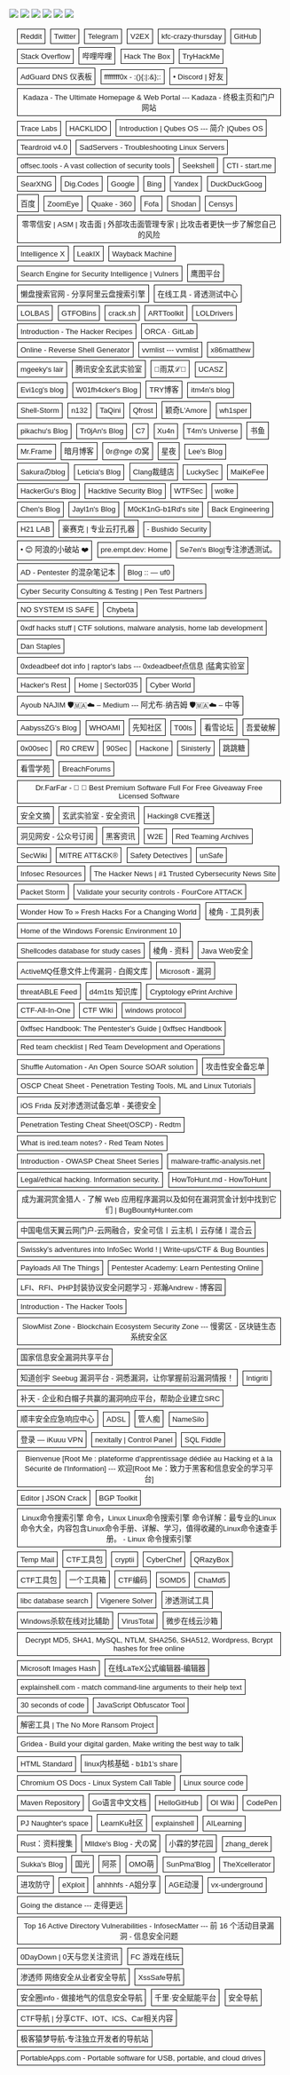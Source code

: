 <p align="left">
  <img src="https://img.shields.io/badge/Github-Zer0--hex-brightgreen" /> 
  <img src="https://img.shields.io/badge/-C-black?style=flat-square&logo=C"/>
  <img src="https://img.shields.io/badge/-Python-black?style=flat-square&logo=Python"/>
  <img src="https://img.shields.io/badge/-Shell-black?style=flat-square&logo=Shell"/>
  <img src="https://img.shields.io/badge/-Go-black?style=flat-square&logo=Go"/>
  <img src="https://img.shields.io/badge/-Rust-black?style=flat-square&logo=Rust"/>
</p>


<div style="margin:0.8em;">
<button style="padding:0.4em;margin:0.2em;background:none;border:0.1em solid;border"><a style="text-decoration:none" href="https://www.reddit.com/">Reddit</a></button>
<button style="padding:0.4em;margin:0.2em;background:none;border:0.1em solid;border"><a style="text-decoration:none" href="https://twitter.com/">Twitter</a></button>
<button style="padding:0.4em;margin:0.2em;background:none;border:0.1em solid;border"><a style="text-decoration:none" href="https://web.telegram.org/k">Telegram</a></button>
<button style="padding:0.4em;margin:0.2em;background:none;border:0.1em solid;border"><a style="text-decoration:none" href="https://www.v2ex.com/">V2EX</a></button>
<button style="padding:0.4em;margin:0.2em;background:none;border:0.1em solid;border"><a style="text-decoration:none" href="https://kfc-crazy-thursday.vercel.app/api/index">kfc-crazy-thursday</a></button>
<button style="padding:0.4em;margin:0.2em;background:none;border:0.1em solid;border"><a style="text-decoration:none" href="https://github.com/">GitHub</a></button>
<button style="padding:0.4em;margin:0.2em;background:none;border:0.1em solid;border"><a style="text-decoration:none" href="https://stackoverflow.com/">Stack Overflow</a></button>
<button style="padding:0.4em;margin:0.2em;background:none;border:0.1em solid;border"><a style="text-decoration:none" href="https://www.bilibili.com/">哔哩哔哩</a></button>
<button style="padding:0.4em;margin:0.2em;background:none;border:0.1em solid;border"><a style="text-decoration:none" href="https://www.hackthebox.com/">Hack The Box</a></button>
<button style="padding:0.4em;margin:0.2em;background:none;border:0.1em solid;border"><a style="text-decoration:none" href="https://tryhackme.com/">TryHackMe</a></button>
<button style="padding:0.4em;margin:0.2em;background:none;border:0.1em solid;border"><a style="text-decoration:none" href="https://adguard-dns.io/zh_cn/dashboard/">AdGuard DNS 仪表板</a></button>
<button style="padding:0.4em;margin:0.2em;background:none;border:0.1em solid;border"><a style="text-decoration:none" href="https://home.ffffffff0x.com/">ffffffff0x - :(){:|:&};:</a></button>
<button style="padding:0.4em;margin:0.2em;background:none;border:0.1em solid;border"><a style="text-decoration:none" href="https://discord.com/channels/@me">• Discord | 好友</a></button>
<button style="padding:0.4em;margin:0.2em;background:none;border:0.1em solid;border"><a style="text-decoration:none" href="https://www.kadaza.com/">Kadaza - The Ultimate Homepage & Web Portal --- Kadaza - 终极主页和门户网站</a></button>
<button style="padding:0.4em;margin:0.2em;background:none;border:0.1em solid;border"><a style="text-decoration:none" href="https://www.tracelabs.org/">Trace Labs</a></button>
<button style="padding:0.4em;margin:0.2em;background:none;border:0.1em solid;border"><a style="text-decoration:none" href="https://hacklido.com/">HACKLIDO</a></button>
<button style="padding:0.4em;margin:0.2em;background:none;border:0.1em solid;border"><a style="text-decoration:none" href="https://www.qubes-os.org/intro/">Introduction | Qubes OS --- 简介 |Qubes OS</a></button>
<button style="padding:0.4em;margin:0.2em;background:none;border:0.1em solid;border"><a style="text-decoration:none" href="https://zalaqhwfpq-1-m9703815.deta.app/v4/task">Teardroid v4.0</a></button>
<button style="padding:0.4em;margin:0.2em;background:none;border:0.1em solid;border"><a style="text-decoration:none" href="https://sadservers.com/">SadServers - Troubleshooting Linux Servers</a></button>
<button style="padding:0.4em;margin:0.2em;background:none;border:0.1em solid;border"><a style="text-decoration:none" href="https://offsec.tools/">offsec.tools - A vast collection of security tools</a></button>
<button style="padding:0.4em;margin:0.2em;background:none;border:0.1em solid;border"><a style="text-decoration:none" href="https://seekshell.com/index.php">Seekshell</a></button>
<button style="padding:0.4em;margin:0.2em;background:none;border:0.1em solid;border"><a style="text-decoration:none" href="https://start.me/p/rxRbpo/cti">CTI - start.me</a></button>
<button style="padding:0.4em;margin:0.2em;background:none;border:0.1em solid;border"><a style="text-decoration:none" href="https://searx.tiekoetter.com/">SearXNG</a></button>
<button style="padding:0.4em;margin:0.2em;background:none;border:0.1em solid;border"><a style="text-decoration:none" href="https://dig.codes/">Dig.Codes</a></button>
<button style="padding:0.4em;margin:0.2em;background:none;border:0.1em solid;border"><a style="text-decoration:none" href="https://www.google.com/">Google</a></button>
<button style="padding:0.4em;margin:0.2em;background:none;border:0.1em solid;border"><a style="text-decoration:none" href="https://www.bing.com/">Bing</a></button>
<button style="padding:0.4em;margin:0.2em;background:none;border:0.1em solid;border"><a style="text-decoration:none" href="https://yandex.com/">Yandex</a></button>
<button style="padding:0.4em;margin:0.2em;background:none;border:0.1em solid;border"><a style="text-decoration:none" href="https://www.duckduckgoog.com/">DuckDuckGoog</a></button>
<button style="padding:0.4em;margin:0.2em;background:none;border:0.1em solid;border"><a style="text-decoration:none" href="https://www.baidu.com/">百度</a></button>
<button style="padding:0.4em;margin:0.2em;background:none;border:0.1em solid;border"><a style="text-decoration:none" href="https://www.zoomeye.org/?R1nG">ZoomEye</a></button>
<button style="padding:0.4em;margin:0.2em;background:none;border:0.1em solid;border"><a style="text-decoration:none" href="https://quake.360.net/quake/#/index">Quake - 360</a></button>
<button style="padding:0.4em;margin:0.2em;background:none;border:0.1em solid;border"><a style="text-decoration:none" href="https://fofa.info/toLogin">Fofa</a></button>
<button style="padding:0.4em;margin:0.2em;background:none;border:0.1em solid;border"><a style="text-decoration:none" href="https://www.shodan.io/?R1nG">Shodan</a></button>
<button style="padding:0.4em;margin:0.2em;background:none;border:0.1em solid;border"><a style="text-decoration:none" href="https://censys.io/">Censys</a></button>
<button style="padding:0.4em;margin:0.2em;background:none;border:0.1em solid;border"><a style="text-decoration:none" href="https://0.zone/login?nextUrl=https%3A%2F%2F0.zone%2Fparticulars%3Fdomain%3D59.36.3.111%26type%3Dmodule">零零信安 | ASM | 攻击面 | 外部攻击面管理专家 | 比攻击者更快一步了解您自己的风险</a></button>
<button style="padding:0.4em;margin:0.2em;background:none;border:0.1em solid;border"><a style="text-decoration:none" href="https://intelx.io/">Intelligence X</a></button>
<button style="padding:0.4em;margin:0.2em;background:none;border:0.1em solid;border"><a style="text-decoration:none" href="https://leakix.net/">LeakIX</a></button>
<button style="padding:0.4em;margin:0.2em;background:none;border:0.1em solid;border"><a style="text-decoration:none" href="https://web.archive.org/">Wayback Machine</a></button>
<button style="padding:0.4em;margin:0.2em;background:none;border:0.1em solid;border"><a style="text-decoration:none" href="https://vulners.com/">Search Engine for Security Intelligence | Vulners</a></button>
<button style="padding:0.4em;margin:0.2em;background:none;border:0.1em solid;border"><a style="text-decoration:none" href="https://hunter.qianxin.com/">鹰图平台</a></button>
<button style="padding:0.4em;margin:0.2em;background:none;border:0.1em solid;border"><a style="text-decoration:none" href="https://lzpanx.com/">懒盘搜索官网 - 分享阿里云盘搜索引擎</a></button>
<button style="padding:0.4em;margin:0.2em;background:none;border:0.1em solid;border"><a style="text-decoration:none" href="https://gitbook.se7ensec.cn/">在线工具 - 肾透测试中心</a></button>
<button style="padding:0.4em;margin:0.2em;background:none;border:0.1em solid;border"><a style="text-decoration:none" href="https://lolbas-project.github.io/">LOLBAS</a></button>
<button style="padding:0.4em;margin:0.2em;background:none;border:0.1em solid;border"><a style="text-decoration:none" href="https://gtfobins.github.io/">GTFOBins</a></button>
<button style="padding:0.4em;margin:0.2em;background:none;border:0.1em solid;border"><a style="text-decoration:none" href="https://crack.sh/">crack.sh</a></button>
<button style="padding:0.4em;margin:0.2em;background:none;border:0.1em solid;border"><a style="text-decoration:none" href="https://arttoolkit.github.io/">ARTToolkit</a></button>
<button style="padding:0.4em;margin:0.2em;background:none;border:0.1em solid;border"><a style="text-decoration:none" href="https://www.loldrivers.io/">LOLDrivers</a></button>
<button style="padding:0.4em;margin:0.2em;background:none;border:0.1em solid;border"><a style="text-decoration:none" href="https://www.thehacker.recipes/">Introduction - The Hacker Recipes</a></button>
<button style="padding:0.4em;margin:0.2em;background:none;border:0.1em solid;border"><a style="text-decoration:none" href="https://gitlab.com/ORCA000">ORCA · GitLab</a></button>
<button style="padding:0.4em;margin:0.2em;background:none;border:0.1em solid;border"><a style="text-decoration:none" href="https://www.revshells.com/">Online - Reverse Shell Generator</a></button>
<button style="padding:0.4em;margin:0.2em;background:none;border:0.1em solid;border"><a style="text-decoration:none" href="https://vvmlist.github.io/">vvmlist --- vvmlist</a></button>
<button style="padding:0.4em;margin:0.2em;background:none;border:0.1em solid;border"><a style="text-decoration:none" href="https://www.x86matthew.com/">x86matthew</a></button>
<button style="padding:0.4em;margin:0.2em;background:none;border:0.1em solid;border"><a style="text-decoration:none" href="https://mgeeky.tech/">mgeeky's lair</a></button>
<button style="padding:0.4em;margin:0.2em;background:none;border:0.1em solid;border"><a style="text-decoration:none" href="https://xlab.tencent.com/cn/">腾讯安全玄武实验室</a></button>
<button style="padding:0.4em;margin:0.2em;background:none;border:0.1em solid;border"><a style="text-decoration:none" href="https://www.ddosi.org/">🔰雨苁ℒ🔰</a></button>
<button style="padding:0.4em;margin:0.2em;background:none;border:0.1em solid;border"><a style="text-decoration:none" href="https://ucasers.cn/">UCASZ</a></button>
<button style="padding:0.4em;margin:0.2em;background:none;border:0.1em solid;border"><a style="text-decoration:none" href="https://evi1cg.me/">Evi1cg's blog</a></button>
<button style="padding:0.4em;margin:0.2em;background:none;border:0.1em solid;border"><a style="text-decoration:none" href="https://w01fh4cker.github.io/">W01fh4cker's Blog</a></button>
<button style="padding:0.4em;margin:0.2em;background:none;border:0.1em solid;border"><a style="text-decoration:none" href="https://www.nctry.com/">TRY博客</a></button>
<button style="padding:0.4em;margin:0.2em;background:none;border:0.1em solid;border"><a style="text-decoration:none" href="https://itm4n.github.io/">itm4n's blog</a></button>
<button style="padding:0.4em;margin:0.2em;background:none;border:0.1em solid;border"><a style="text-decoration:none" href="http://shell-storm.org/">Shell-Storm</a></button>
<button style="padding:0.4em;margin:0.2em;background:none;border:0.1em solid;border"><a style="text-decoration:none" href="https://n132.github.io/">n132</a></button>
<button style="padding:0.4em;margin:0.2em;background:none;border:0.1em solid;border"><a style="text-decoration:none" href="http://taqini.space/">TaQini</a></button>
<button style="padding:0.4em;margin:0.2em;background:none;border:0.1em solid;border"><a style="text-decoration:none" href="http://www.qfrost.com/">Qfrost</a></button>
<button style="padding:0.4em;margin:0.2em;background:none;border:0.1em solid;border"><a style="text-decoration:none" href="https://www.gem-love.com/">颖奇L'Amore</a></button>
<button style="padding:0.4em;margin:0.2em;background:none;border:0.1em solid;border"><a style="text-decoration:none" href="https://blog.wh1sper.com/">wh1sper</a></button>
<button style="padding:0.4em;margin:0.2em;background:none;border:0.1em solid;border"><a style="text-decoration:none" href="https://hitcxy.com/">pikachu's Blog</a></button>
<button style="padding:0.4em;margin:0.2em;background:none;border:0.1em solid;border"><a style="text-decoration:none" href="https://tr0jan.top/">Tr0jAn's Blog</a></button>
<button style="padding:0.4em;margin:0.2em;background:none;border:0.1em solid;border"><a style="text-decoration:none" href="https://billyotry.github.io/">C7</a></button>
<button style="padding:0.4em;margin:0.2em;background:none;border:0.1em solid;border"><a style="text-decoration:none" href="https://makabaka-yyds.github.io/">Xu4n</a></button>
<button style="padding:0.4em;margin:0.2em;background:none;border:0.1em solid;border"><a style="text-decoration:none" href="https://www.hackerpoet.com/">T4rn's Universe</a></button>
<button style="padding:0.4em;margin:0.2em;background:none;border:0.1em solid;border"><a style="text-decoration:none" href="https://ctf.org.cn/">书鱼</a></button>
<button style="padding:0.4em;margin:0.2em;background:none;border:0.1em solid;border"><a style="text-decoration:none" href="https://askding.github.io/Kali/Exploit/Apache-Log4j-RCE.html">Mr.Frame</a></button>
<button style="padding:0.4em;margin:0.2em;background:none;border:0.1em solid;border"><a style="text-decoration:none" href="https://www.moonsec.com/">暗月博客</a></button>
<button style="padding:0.4em;margin:0.2em;background:none;border:0.1em solid;border"><a style="text-decoration:none" href="https://0range-x.github.io/">0r@nge の窝</a></button>
<button style="padding:0.4em;margin:0.2em;background:none;border:0.1em solid;border"><a style="text-decoration:none" href="https://xingye.me/">星夜</a></button>
<button style="padding:0.4em;margin:0.2em;background:none;border:0.1em solid;border"><a style="text-decoration:none" href="https://vxer-lee.github.io/">Lee's Blog</a></button>
<button style="padding:0.4em;margin:0.2em;background:none;border:0.1em solid;border"><a style="text-decoration:none" href="https://eternalsakura13.com/">Sakuraのblog</a></button>
<button style="padding:0.4em;margin:0.2em;background:none;border:0.1em solid;border"><a style="text-decoration:none" href="http://uuzdaisuki.com/">Leticia's Blog</a></button>
<button style="padding:0.4em;margin:0.2em;background:none;border:0.1em solid;border"><a style="text-decoration:none" href="https://xuanxuanblingbling.github.io/">Clang裁缝店</a></button>
<button style="padding:0.4em;margin:0.2em;background:none;border:0.1em solid;border"><a style="text-decoration:none" href="http://www.luckysec.cn/">LuckySec</a></button>
<button style="padding:0.4em;margin:0.2em;background:none;border:0.1em solid;border"><a style="text-decoration:none" href="https://maikefee.com/">MaiKeFee</a></button>
<button style="padding:0.4em;margin:0.2em;background:none;border:0.1em solid;border"><a style="text-decoration:none" href="https://hackergu.com/">HackerGu‘s Blog</a></button>
<button style="padding:0.4em;margin:0.2em;background:none;border:0.1em solid;border"><a style="text-decoration:none" href="https://blog.hacktivesecurity.com/">Hacktive Security Blog</a></button>
<button style="padding:0.4em;margin:0.2em;background:none;border:0.1em solid;border"><a style="text-decoration:none" href="https://wtfsec.org/">WTFSec</a></button>
<button style="padding:0.4em;margin:0.2em;background:none;border:0.1em solid;border"><a style="text-decoration:none" href="https://wolke.cn/">wolke</a></button>
<button style="padding:0.4em;margin:0.2em;background:none;border:0.1em solid;border"><a style="text-decoration:none" href="https://c0okb.github.io/">Chen's Blog</a></button>
<button style="padding:0.4em;margin:0.2em;background:none;border:0.1em solid;border"><a style="text-decoration:none" href="https://jayl1n.github.io/">Jayl1n's Blog</a></button>
<button style="padding:0.4em;margin:0.2em;background:none;border:0.1em solid;border"><a style="text-decoration:none" href="https://m0ck1ng-b1rd.github.io/">M0cK1nG-b1Rd's site</a></button>
<button style="padding:0.4em;margin:0.2em;background:none;border:0.1em solid;border"><a style="text-decoration:none" href="https://back.engineering/">Back Engineering</a></button>
<button style="padding:0.4em;margin:0.2em;background:none;border:0.1em solid;border"><a style="text-decoration:none" href="https://www.h21lab.com/home">H21 LAB</a></button>
<button style="padding:0.4em;margin:0.2em;background:none;border:0.1em solid;border"><a style="text-decoration:none" href="https://hausec.com/">豪赛克 | 专业云打孔器</a></button>
<button style="padding:0.4em;margin:0.2em;background:none;border:0.1em solid;border"><a style="text-decoration:none" href="https://bushido-sec.com/">- Bushido Security</a></button>
<button style="padding:0.4em;margin:0.2em;background:none;border:0.1em solid;border"><a style="text-decoration:none" href="https://blog.yunjianxx.com/">• 😊 阿浪的小破站 ❤️</a></button>
<button style="padding:0.4em;margin:0.2em;background:none;border:0.1em solid;border"><a style="text-decoration:none" href="https://pre.empt.dev/">pre.empt.dev: Home</a></button>
<button style="padding:0.4em;margin:0.2em;background:none;border:0.1em solid;border"><a style="text-decoration:none" href="https://www.se7ensec.cn/">Se7en's Blog|专注渗透测试。</a></button>
<button style="padding:0.4em;margin:0.2em;background:none;border:0.1em solid;border"><a style="text-decoration:none" href="https://ppn.snovvcrash.rocks/">AD - Pentester 的混杂笔记本</a></button>
<button style="padding:0.4em;margin:0.2em;background:none;border:0.1em solid;border"><a style="text-decoration:none" href="https://www.matteomalvica.com/blog/">Blog :: — uf0</a></button>
<button style="padding:0.4em;margin:0.2em;background:none;border:0.1em solid;border"><a style="text-decoration:none" href="https://www.pentestpartners.com/">Cyber Security Consulting & Testing | Pen Test Partners</a></button>
<button style="padding:0.4em;margin:0.2em;background:none;border:0.1em solid;border"><a style="text-decoration:none" href="https://www.qusec.cn/">NO SYSTEM IS SAFE</a></button>
<button style="padding:0.4em;margin:0.2em;background:none;border:0.1em solid;border"><a style="text-decoration:none" href="https://chybeta.github.io/">Chybeta</a></button>
<button style="padding:0.4em;margin:0.2em;background:none;border:0.1em solid;border"><a style="text-decoration:none" href="https://0xdf.gitlab.io/">0xdf hacks stuff | CTF solutions, malware analysis, home lab development</a></button>
<button style="padding:0.4em;margin:0.2em;background:none;border:0.1em solid;border"><a style="text-decoration:none" href="https://disman.tl/">Dan Staples</a></button>
<button style="padding:0.4em;margin:0.2em;background:none;border:0.1em solid;border"><a style="text-decoration:none" href="https://0xdeadbeef.info/">0xdeadbeef dot info | raptor's labs --- 0xdeadbeef点信息 |猛禽实验室</a></button>
<button style="padding:0.4em;margin:0.2em;background:none;border:0.1em solid;border"><a style="text-decoration:none" href="https://zweilosec.github.io/">Hacker's Rest</a></button>
<button style="padding:0.4em;margin:0.2em;background:none;border:0.1em solid;border"><a style="text-decoration:none" href="https://sector035.nl/">Home | Sector035</a></button>
<button style="padding:0.4em;margin:0.2em;background:none;border:0.1em solid;border"><a style="text-decoration:none" href="https://senzee.net/">Cyber World</a></button>
<button style="padding:0.4em;margin:0.2em;background:none;border:0.1em solid;border"><a style="text-decoration:none" href="https://ayoubnajim.medium.com/">Ayoub NAJIM 🛡️🇲🇦☁️ – Medium --- 阿尤布·纳吉姆 🛡️🇲🇦☁️ – 中等</a></button>
<button style="padding:0.4em;margin:0.2em;background:none;border:0.1em solid;border"><a style="text-decoration:none" href="https://blog.zgsec.cn/">AabyssZG's Blog</a></button>
<button style="padding:0.4em;margin:0.2em;background:none;border:0.1em solid;border"><a style="text-decoration:none" href="https://whoamianony.top/">WHOAMI</a></button>
<button style="padding:0.4em;margin:0.2em;background:none;border:0.1em solid;border"><a style="text-decoration:none" href="https://xz.aliyun.com/">先知社区</a></button>
<button style="padding:0.4em;margin:0.2em;background:none;border:0.1em solid;border"><a style="text-decoration:none" href="https://www.t00ls.com/">T00ls</a></button>
<button style="padding:0.4em;margin:0.2em;background:none;border:0.1em solid;border"><a style="text-decoration:none" href="https://bbs.pediy.com/">看雪论坛</a></button>
<button style="padding:0.4em;margin:0.2em;background:none;border:0.1em solid;border"><a style="text-decoration:none" href="https://www.52pojie.cn/">吾爱破解</a></button>
<button style="padding:0.4em;margin:0.2em;background:none;border:0.1em solid;border"><a style="text-decoration:none" href="https://0x00sec.org/">0x00sec</a></button>
<button style="padding:0.4em;margin:0.2em;background:none;border:0.1em solid;border"><a style="text-decoration:none" href="https://forum.reverse4you.org/">R0 CREW</a></button>
<button style="padding:0.4em;margin:0.2em;background:none;border:0.1em solid;border"><a style="text-decoration:none" href="https://forum.90sec.com/">90Sec</a></button>
<button style="padding:0.4em;margin:0.2em;background:none;border:0.1em solid;border"><a style="text-decoration:none" href="https://www.hackerone.com/">Hackone</a></button>
<button style="padding:0.4em;margin:0.2em;background:none;border:0.1em solid;border"><a style="text-decoration:none" href="https://sinister.ly/index.php">Sinisterly</a></button>
<button style="padding:0.4em;margin:0.2em;background:none;border:0.1em solid;border"><a style="text-decoration:none" href="https://tttang.com/">跳跳糖</a></button>
<button style="padding:0.4em;margin:0.2em;background:none;border:0.1em solid;border"><a style="text-decoration:none" href="https://www.kanxue.com/">看雪学苑</a></button>
<button style="padding:0.4em;margin:0.2em;background:none;border:0.1em solid;border"><a style="text-decoration:none" href="https://breached.vc/">BreachForums</a></button>
<button style="padding:0.4em;margin:0.2em;background:none;border:0.1em solid;border"><a style="text-decoration:none" href="https://www.dr-farfar.com/">Dr.FarFar - 🥇 💪 Best Premium Software Full For Free Giveaway Free Licensed Software</a></button>
<button style="padding:0.4em;margin:0.2em;background:none;border:0.1em solid;border"><a style="text-decoration:none" href="https://govuln.com/news/">安全文摘</a></button>
<button style="padding:0.4em;margin:0.2em;background:none;border:0.1em solid;border"><a style="text-decoration:none" href="https://sec.today/pulses/">玄武实验室 - 安全资讯</a></button>
<button style="padding:0.4em;margin:0.2em;background:none;border:0.1em solid;border"><a style="text-decoration:none" href="https://i.hacking8.com/index/vul-poc">Hacking8 CVE推送</a></button>
<button style="padding:0.4em;margin:0.2em;background:none;border:0.1em solid;border"><a style="text-decoration:none" href="http://wechat.doonsec.com/">洞见网安 - 公众号订阅</a></button>
<button style="padding:0.4em;margin:0.2em;background:none;border:0.1em solid;border"><a style="text-decoration:none" href="https://hackernews.cc/">黑客资讯</a></button>
<button style="padding:0.4em;margin:0.2em;background:none;border:0.1em solid;border"><a style="text-decoration:none" href="https://samsunglabs.github.io/W2E/">W2E</a></button>
<button style="padding:0.4em;margin:0.2em;background:none;border:0.1em solid;border"><a style="text-decoration:none" href="https://www.hackingarticles.in/category/red-teaming/">Red Teaming Archives</a></button>
<button style="padding:0.4em;margin:0.2em;background:none;border:0.1em solid;border"><a style="text-decoration:none" href="https://www.sec-wiki.com/">SecWiki</a></button>
<button style="padding:0.4em;margin:0.2em;background:none;border:0.1em solid;border"><a style="text-decoration:none" href="https://attack.mitre.org/">MITRE ATT&CK®</a></button>
<button style="padding:0.4em;margin:0.2em;background:none;border:0.1em solid;border"><a style="text-decoration:none" href="https://www.safetydetectives.com/">Safety Detectives</a></button>
<button style="padding:0.4em;margin:0.2em;background:none;border:0.1em solid;border"><a style="text-decoration:none" href="https://unsafe.sh/">unSafe</a></button>
<button style="padding:0.4em;margin:0.2em;background:none;border:0.1em solid;border"><a style="text-decoration:none" href="https://resources.infosecinstitute.com/">Infosec Resources</a></button>
<button style="padding:0.4em;margin:0.2em;background:none;border:0.1em solid;border"><a style="text-decoration:none" href="https://thehackernews.com/">The Hacker News | #1 Trusted Cybersecurity News Site</a></button>
<button style="padding:0.4em;margin:0.2em;background:none;border:0.1em solid;border"><a style="text-decoration:none" href="https://packetstormsecurity.com/">Packet Storm</a></button>
<button style="padding:0.4em;margin:0.2em;background:none;border:0.1em solid;border"><a style="text-decoration:none" href="https://fourcore.io/">Validate your security controls - FourCore ATTACK</a></button>
<button style="padding:0.4em;margin:0.2em;background:none;border:0.1em solid;border"><a style="text-decoration:none" href="https://www.wonderhowto.com/">Wonder How To » Fresh Hacks For a Changing World</a></button>
<button style="padding:0.4em;margin:0.2em;background:none;border:0.1em solid;border"><a style="text-decoration:none" href="https://forum.ywhack.com/center.php">棱角 - 工具列表</a></button>
<button style="padding:0.4em;margin:0.2em;background:none;border:0.1em solid;border"><a style="text-decoration:none" href="https://www.winfe.net/">Home of the Windows Forensic Environment 10</a></button>
<button style="padding:0.4em;margin:0.2em;background:none;border:0.1em solid;border"><a style="text-decoration:none" href="http://shell-storm.org/shellcode/index.html">Shellcodes database for study cases</a></button>
<button style="padding:0.4em;margin:0.2em;background:none;border:0.1em solid;border"><a style="text-decoration:none" href="https://forum.ywhack.com/infosec.php">棱角 - 资料</a></button>
<button style="padding:0.4em;margin:0.2em;background:none;border:0.1em solid;border"><a style="text-decoration:none" href="https://www.bookstack.cn/read/anbai-inc-javaweb-sec/javase-ClassLoader-README.md">Java Web安全</a></button>
<button style="padding:0.4em;margin:0.2em;background:none;border:0.1em solid;border"><a style="text-decoration:none" href="https://wiki.bylibrary.cn/%E6%BC%8F%E6%B4%9E%E5%BA%93/01-CMS%E6%BC%8F%E6%B4%9E/ActiveMQ/ActiveMQ%E4%BB%BB%E6%84%8F%E6%96%87%E4%BB%B6%E4%B8%8A%E4%BC%A0%E6%BC%8F%E6%B4%9E/">ActiveMQ任意文件上传漏洞 - 白阁文库</a></button>
<button style="padding:0.4em;margin:0.2em;background:none;border:0.1em solid;border"><a style="text-decoration:none" href="https://msrc.microsoft.com/update-guide/vulnerability">Microsoft - 漏洞</a></button>
<button style="padding:0.4em;margin:0.2em;background:none;border:0.1em solid;border"><a style="text-decoration:none" href="https://www.threatable.io/">threatABLE Feed</a></button>
<button style="padding:0.4em;margin:0.2em;background:none;border:0.1em solid;border"><a style="text-decoration:none" href="https://blog.gm7.org/">d4m1ts 知识库</a></button>
<button style="padding:0.4em;margin:0.2em;background:none;border:0.1em solid;border"><a style="text-decoration:none" href="https://eprint.iacr.org/">Cryptology ePrint Archive</a></button>
<button style="padding:0.4em;margin:0.2em;background:none;border:0.1em solid;border"><a style="text-decoration:none" href="https://firmianay.gitbook.io/ctf-all-in-one/">CTF-All-In-One</a></button>
<button style="padding:0.4em;margin:0.2em;background:none;border:0.1em solid;border"><a style="text-decoration:none" href="https://ctf-wiki.org/">CTF Wiki</a></button>
<button style="padding:0.4em;margin:0.2em;background:none;border:0.1em solid;border"><a style="text-decoration:none" href="https://daiker.gitbook.io/windows-protocol/">windows protocol</a></button>
<button style="padding:0.4em;margin:0.2em;background:none;border:0.1em solid;border"><a style="text-decoration:none" href="https://0xffsec.com/handbook/">0xffsec Handbook: The Pentester's Guide | 0xffsec Handbook</a></button>
<button style="padding:0.4em;margin:0.2em;background:none;border:0.1em solid;border"><a style="text-decoration:none" href="https://redteam.guide/docs/checklists/red-team-checklist/">Red team checklist | Red Team Development and Operations</a></button>
<button style="padding:0.4em;margin:0.2em;background:none;border:0.1em solid;border"><a style="text-decoration:none" href="https://shuffler.io/">Shuffle Automation - An Open Source SOAR solution</a></button>
<button style="padding:0.4em;margin:0.2em;background:none;border:0.1em solid;border"><a style="text-decoration:none" href="https://cheatsheet.haax.fr/">攻击性安全备忘单</a></button>
<button style="padding:0.4em;margin:0.2em;background:none;border:0.1em solid;border"><a style="text-decoration:none" href="https://reconshell.com/oscp-cheat-sheet/">OSCP Cheat Sheet - Penetration Testing Tools, ML and Linux Tutorials</a></button>
<button style="padding:0.4em;margin:0.2em;background:none;border:0.1em solid;border"><a style="text-decoration:none" href="https://www.virtuesecurity.com/kb/ios-frida-objection-pentesting-cheat-sheet/">iOS Frida 反对渗透测试备忘单 - 美德安全</a></button>
<button style="padding:0.4em;margin:0.2em;background:none;border:0.1em solid;border"><a style="text-decoration:none" href="https://redtm.com/pentest/pentest-cheat-sheet/">Penetration Testing Cheat Sheet(OSCP) - Redtm</a></button>
<button style="padding:0.4em;margin:0.2em;background:none;border:0.1em solid;border"><a style="text-decoration:none" href="https://www.ired.team/">What is ired.team notes? - Red Team Notes</a></button>
<button style="padding:0.4em;margin:0.2em;background:none;border:0.1em solid;border"><a style="text-decoration:none" href="https://cheatsheetseries.owasp.org/">Introduction - OWASP Cheat Sheet Series</a></button>
<button style="padding:0.4em;margin:0.2em;background:none;border:0.1em solid;border"><a style="text-decoration:none" href="https://www.malware-traffic-analysis.net/index.html">malware-traffic-analysis.net</a></button>
<button style="padding:0.4em;margin:0.2em;background:none;border:0.1em solid;border"><a style="text-decoration:none" href="https://legalhackers.com/">Legal/ethical hacking. Information security.</a></button>
<button style="padding:0.4em;margin:0.2em;background:none;border:0.1em solid;border"><a style="text-decoration:none" href="https://kathan19.gitbook.io/howtohunt/">HowToHunt.md - HowToHunt</a></button>
<button style="padding:0.4em;margin:0.2em;background:none;border:0.1em solid;border"><a style="text-decoration:none" href="https://www.bugbountyhunter.com/">成为漏洞赏金猎人 - 了解 Web 应用程序漏洞以及如何在漏洞赏金计划中找到它们 | BugBountyHunter.com</a></button>
<button style="padding:0.4em;margin:0.2em;background:none;border:0.1em solid;border"><a style="text-decoration:none" href="https://www.ctyun.cn/h5/auth/register">中国电信天翼云网门户-云网融合，安全可信丨云主机丨云存储丨混合云</a></button>
<button style="padding:0.4em;margin:0.2em;background:none;border:0.1em solid;border"><a style="text-decoration:none" href="https://swisskyrepo.github.io/">Swissky’s adventures into InfoSec World ! | Write-ups/CTF & Bug Bounties</a></button>
<button style="padding:0.4em;margin:0.2em;background:none;border:0.1em solid;border"><a style="text-decoration:none" href="https://swisskyrepo.github.io/PayloadsAllTheThingsWeb/">Payloads All The Things</a></button>
<button style="padding:0.4em;margin:0.2em;background:none;border:0.1em solid;border"><a style="text-decoration:none" href="https://www.pentesteracademy.com/">Pentester Academy: Learn Pentesting Online</a></button>
<button style="padding:0.4em;margin:0.2em;background:none;border:0.1em solid;border"><a style="text-decoration:none" href="https://www.cnblogs.com/LittleHann/p/3665062.html#3831621">LFI、RFI、PHP封装协议安全问题学习 - 郑瀚Andrew - 博客园</a></button>
<button style="padding:0.4em;margin:0.2em;background:none;border:0.1em solid;border"><a style="text-decoration:none" href="https://tools.thehacker.recipes/">Introduction - The Hacker Tools</a></button>
<button style="padding:0.4em;margin:0.2em;background:none;border:0.1em solid;border"><a style="text-decoration:none" href="https://www.slowmist.io/">SlowMist Zone - Blockchain Ecosystem Security Zone --- 慢雾区 - 区块链生态系统安全区</a></button>
<button style="padding:0.4em;margin:0.2em;background:none;border:0.1em solid;border"><a style="text-decoration:none" href="https://www.cnvd.org.cn/">国家信息安全漏洞共享平台</a></button>
<button style="padding:0.4em;margin:0.2em;background:none;border:0.1em solid;border"><a style="text-decoration:none" href="https://www.seebug.org/">知道创宇 Seebug 漏洞平台 - 洞悉漏洞，让你掌握前沿漏洞情报！</a></button>
<button style="padding:0.4em;margin:0.2em;background:none;border:0.1em solid;border"><a style="text-decoration:none" href="https://www.intigriti.com/">Intigriti</a></button>
<button style="padding:0.4em;margin:0.2em;background:none;border:0.1em solid;border"><a style="text-decoration:none" href="https://www.butian.net/">补天 - 企业和白帽子共赢的漏洞响应平台，帮助企业建立SRC</a></button>
<button style="padding:0.4em;margin:0.2em;background:none;border:0.1em solid;border"><a style="text-decoration:none" href="https://sfsrc.sf-express.com/home">顺丰安全应急响应中心</a></button>
<button style="padding:0.4em;margin:0.2em;background:none;border:0.1em solid;border"><a style="text-decoration:none" href="https://adsl.cloud/">ADSL</a></button>
<button style="padding:0.4em;margin:0.2em;background:none;border:0.1em solid;border"><a style="text-decoration:none" href="https://xn--gmq396grzd.com/">管人痴</a></button>
<button style="padding:0.4em;margin:0.2em;background:none;border:0.1em solid;border"><a style="text-decoration:none" href="https://www.namesilo.com/">NameSilo</a></button>
<button style="padding:0.4em;margin:0.2em;background:none;border:0.1em solid;border"><a style="text-decoration:none" href="https://ikuuu.org/auth/login">登录 — iKuuu VPN</a></button>
<button style="padding:0.4em;margin:0.2em;background:none;border:0.1em solid;border"><a style="text-decoration:none" href="https://nexitallysafe.com/">nexitally | Control Panel</a></button>
<button style="padding:0.4em;margin:0.2em;background:none;border:0.1em solid;border"><a style="text-decoration:none" href="http://sqlfiddle.com/">SQL Fiddle</a></button>
<button style="padding:0.4em;margin:0.2em;background:none;border:0.1em solid;border"><a style="text-decoration:none" href="https://www.root-me.org/">Bienvenue [Root Me : plateforme d'apprentissage dédiée au Hacking et à la Sécurité de l'Information] --- 欢迎[Root Me：致力于黑客和信息安全的学习平台]</a></button>
<button style="padding:0.4em;margin:0.2em;background:none;border:0.1em solid;border"><a style="text-decoration:none" href="https://jsoncrack.com/editor">Editor | JSON Crack</a></button>
<button style="padding:0.4em;margin:0.2em;background:none;border:0.1em solid;border"><a style="text-decoration:none" href="https://bgp.he.net/">BGP Toolkit</a></button>
<button style="padding:0.4em;margin:0.2em;background:none;border:0.1em solid;border"><a style="text-decoration:none" href="https://wangchujiang.com/linux-command/">Linux命令搜索引擎 命令，Linux Linux命令搜索引擎 命令详解：最专业的Linux命令大全，内容包含Linux命令手册、详解、学习，值得收藏的Linux命令速查手册。 - Linux 命令搜索引擎</a></button>
<button style="padding:0.4em;margin:0.2em;background:none;border:0.1em solid;border"><a style="text-decoration:none" href="https://temp-mail.org/">Temp Mail</a></button>
<button style="padding:0.4em;margin:0.2em;background:none;border:0.1em solid;border"><a style="text-decoration:none" href="https://tool.bugku.com/?wafcloud=2">CTF工具包</a></button>
<button style="padding:0.4em;margin:0.2em;background:none;border:0.1em solid;border"><a style="text-decoration:none" href="https://cryptii.com/">cryptii</a></button>
<button style="padding:0.4em;margin:0.2em;background:none;border:0.1em solid;border"><a style="text-decoration:none" href="https://gchq.github.io/CyberChef/">CyberChef</a></button>
<button style="padding:0.4em;margin:0.2em;background:none;border:0.1em solid;border"><a style="text-decoration:none" href="https://merricx.github.io/qrazybox/">QRazyBox</a></button>
<button style="padding:0.4em;margin:0.2em;background:none;border:0.1em solid;border"><a style="text-decoration:none" href="https://www.ctftools.com/">CTF工具包</a></button>
<button style="padding:0.4em;margin:0.2em;background:none;border:0.1em solid;border"><a style="text-decoration:none" href="http://www.atoolbox.net/">一个工具箱</a></button>
<button style="padding:0.4em;margin:0.2em;background:none;border:0.1em solid;border"><a style="text-decoration:none" href="http://www.hiencode.com/">CTF编码</a></button>
<button style="padding:0.4em;margin:0.2em;background:none;border:0.1em solid;border"><a style="text-decoration:none" href="https://www.somd5.com/">SOMD5</a></button>
<button style="padding:0.4em;margin:0.2em;background:none;border:0.1em solid;border"><a style="text-decoration:none" href="http://www.chamd5.org/">ChaMd5</a></button>
<button style="padding:0.4em;margin:0.2em;background:none;border:0.1em solid;border"><a style="text-decoration:none" href="https://libc.blukat.me/">libc database search</a></button>
<button style="padding:0.4em;margin:0.2em;background:none;border:0.1em solid;border"><a style="text-decoration:none" href="https://www.guballa.de/vigenere-solver">Vigenere Solver</a></button>
<button style="padding:0.4em;margin:0.2em;background:none;border:0.1em solid;border"><a style="text-decoration:none" href="https://www.sec-wiki.com/topic/12">渗透测试工具</a></button>
<button style="padding:0.4em;margin:0.2em;background:none;border:0.1em solid;border"><a style="text-decoration:none" href="https://maikefee.com/av_list">Windows杀软在线对比辅助</a></button>
<button style="padding:0.4em;margin:0.2em;background:none;border:0.1em solid;border"><a style="text-decoration:none" href="https://www.virustotal.com/gui/home/upload">VirusTotal</a></button>
<button style="padding:0.4em;margin:0.2em;background:none;border:0.1em solid;border"><a style="text-decoration:none" href="https://s.threatbook.com/">微步在线云沙箱</a></button>
<button style="padding:0.4em;margin:0.2em;background:none;border:0.1em solid;border"><a style="text-decoration:none" href="https://hashes.com/en/decrypt/hash">Decrypt MD5, SHA1, MySQL, NTLM, SHA256, SHA512, Wordpress, Bcrypt hashes for free online</a></button>
<button style="padding:0.4em;margin:0.2em;background:none;border:0.1em solid;border"><a style="text-decoration:none" href="https://files.rg-adguard.net/">Microsoft Images Hash</a></button>
<button style="padding:0.4em;margin:0.2em;background:none;border:0.1em solid;border"><a style="text-decoration:none" href="https://www.latexlive.com/">在线LaTeX公式编辑器-编辑器</a></button>
<button style="padding:0.4em;margin:0.2em;background:none;border:0.1em solid;border"><a style="text-decoration:none" href="https://explainshell.com/">explainshell.com - match command-line arguments to their help text</a></button>
<button style="padding:0.4em;margin:0.2em;background:none;border:0.1em solid;border"><a style="text-decoration:none" href="https://www.30secondsofcode.org/">30 seconds of code</a></button>
<button style="padding:0.4em;margin:0.2em;background:none;border:0.1em solid;border"><a style="text-decoration:none" href="https://obfuscator.io/">JavaScript Obfuscator Tool</a></button>
<button style="padding:0.4em;margin:0.2em;background:none;border:0.1em solid;border"><a style="text-decoration:none" href="https://www.nomoreransom.org/zh/decryption-tools.html">解密工具 | The No More Ransom Project</a></button>
<button style="padding:0.4em;margin:0.2em;background:none;border:0.1em solid;border"><a style="text-decoration:none" href="https://gridea.dev/">Gridea - Build your digital garden, Make writing the best way to talk</a></button>
<button style="padding:0.4em;margin:0.2em;background:none;border:0.1em solid;border"><a style="text-decoration:none" href="https://whatwg-cn.github.io/html/">HTML Standard</a></button>
<button style="padding:0.4em;margin:0.2em;background:none;border:0.1em solid;border"><a style="text-decoration:none" href="https://beafb1b1.github.io/kernel/linux_kernel_base/">linux内核基础 - b1b1's share</a></button>
<button style="padding:0.4em;margin:0.2em;background:none;border:0.1em solid;border"><a style="text-decoration:none" href="https://publicki.top/old/syscall.html">Chromium OS Docs - Linux System Call Table</a></button>
<button style="padding:0.4em;margin:0.2em;background:none;border:0.1em solid;border"><a style="text-decoration:none" href="https://elixir.bootlin.com/linux/latest/source">Linux source code</a></button>
<button style="padding:0.4em;margin:0.2em;background:none;border:0.1em solid;border"><a style="text-decoration:none" href="https://mvnrepository.com/repos/central">Maven Repository</a></button>
<button style="padding:0.4em;margin:0.2em;background:none;border:0.1em solid;border"><a style="text-decoration:none" href="https://www.topgoer.com/">Go语言中文文档</a></button>
<button style="padding:0.4em;margin:0.2em;background:none;border:0.1em solid;border"><a style="text-decoration:none" href="https://hellogithub.com/">HelloGitHub</a></button>
<button style="padding:0.4em;margin:0.2em;background:none;border:0.1em solid;border"><a style="text-decoration:none" href="https://oi-wiki.org/">OI Wiki</a></button>
<button style="padding:0.4em;margin:0.2em;background:none;border:0.1em solid;border"><a style="text-decoration:none" href="https://codepen.io/">CodePen</a></button>
<button style="padding:0.4em;margin:0.2em;background:none;border:0.1em solid;border"><a style="text-decoration:none" href="https://naughter.wordpress.com/">PJ Naughter's space</a></button>
<button style="padding:0.4em;margin:0.2em;background:none;border:0.1em solid;border"><a style="text-decoration:none" href="https://learnku.com/">LearnKu社区</a></button>
<button style="padding:0.4em;margin:0.2em;background:none;border:0.1em solid;border"><a style="text-decoration:none" href="https://explainshell.com/explain?cmd=tar+xzvf+archive.tar.gz">explainshell</a></button>
<button style="padding:0.4em;margin:0.2em;background:none;border:0.1em solid;border"><a style="text-decoration:none" href="https://ailearning.apachecn.org/#/README">AILearning</a></button>
<button style="padding:0.4em;margin:0.2em;background:none;border:0.1em solid;border"><a style="text-decoration:none" href="https://www.yuque.com/zhoujiping/programming/rust-materials">Rust：资料搜集</a></button>
<button style="padding:0.4em;margin:0.2em;background:none;border:0.1em solid;border"><a style="text-decoration:none" href="https://mlldxe.cn/">Mlldxe's Blog - 犬の窝</a></button>
<button style="padding:0.4em;margin:0.2em;background:none;border:0.1em solid;border"><a style="text-decoration:none" href="https://www.xiaolin.in/">小霖的梦花园</a></button>
<button style="padding:0.4em;margin:0.2em;background:none;border:0.1em solid;border"><a style="text-decoration:none" href="https://www.cnblogs.com/derek1184405959/p/8579428.html">zhang_derek</a></button>
<button style="padding:0.4em;margin:0.2em;background:none;border:0.1em solid;border"><a style="text-decoration:none" href="https://blog.skk.moe/">Sukka's Blog</a></button>
<button style="padding:0.4em;margin:0.2em;background:none;border:0.1em solid;border"><a style="text-decoration:none" href="https://www.sqlsec.com/">国光</a></button>
<button style="padding:0.4em;margin:0.2em;background:none;border:0.1em solid;border"><a style="text-decoration:none" href="https://www.notion.so/cf9e6df2b5554999926d8ae952c8e50b?v=2dcda1313e9b4f0db1f069ad52c338d0">阿茶</a></button>
<button style="padding:0.4em;margin:0.2em;background:none;border:0.1em solid;border"><a style="text-decoration:none" href="https://omo.moe/">OMO萌</a></button>
<button style="padding:0.4em;margin:0.2em;background:none;border:0.1em solid;border"><a style="text-decoration:none" href="https://sunpma.com/">SunPma'Blog</a></button>
<button style="padding:0.4em;margin:0.2em;background:none;border:0.1em solid;border"><a style="text-decoration:none" href="https://xcellerator.github.io/page/2/">TheXcellerator</a></button>
<button style="padding:0.4em;margin:0.2em;background:none;border:0.1em solid;border"><a style="text-decoration:none" href="https://offensivedefence.co.uk/">进攻防守</a></button>
<button style="padding:0.4em;margin:0.2em;background:none;border:0.1em solid;border"><a style="text-decoration:none" href="https://exploit.ph/">eXploit</a></button>
<button style="padding:0.4em;margin:0.2em;background:none;border:0.1em solid;border"><a style="text-decoration:none" href="https://www.ahhhhfs.com/">ahhhhfs - A姐分享</a></button>
<button style="padding:0.4em;margin:0.2em;background:none;border:0.1em solid;border"><a style="text-decoration:none" href="https://www.agemys.net/">AGE动漫</a></button>
<button style="padding:0.4em;margin:0.2em;background:none;border:0.1em solid;border"><a style="text-decoration:none" href="https://www.vx-underground.org/archive.html#">vx-underground</a></button>
<button style="padding:0.4em;margin:0.2em;background:none;border:0.1em solid;border"><a style="text-decoration:none" href="https://jeiwan.net/">Going the distance --- 走得更远</a></button>
<button style="padding:0.4em;margin:0.2em;background:none;border:0.1em solid;border"><a style="text-decoration:none" href="https://www.infosecmatter.com/top-16-active-directory-vulnerabilities/">Top 16 Active Directory Vulnerabilities - InfosecMatter --- 前 16 个活动目录漏洞 - 信息安全问题</a></button>
<button style="padding:0.4em;margin:0.2em;background:none;border:0.1em solid;border"><a style="text-decoration:none" href="https://www.0daydown.com/">0DayDown | 0天与您关注资讯</a></button>
<button style="padding:0.4em;margin:0.2em;background:none;border:0.1em solid;border"><a style="text-decoration:none" href="https://mklab.eu.org/FCGames/#/">FC 游戏在线玩</a></button>
<button style="padding:0.4em;margin:0.2em;background:none;border:0.1em solid;border"><a style="text-decoration:none" href="https://www.shentoushi.top/">渗透师 网络安全从业者安全导航</a></button>
<button style="padding:0.4em;margin:0.2em;background:none;border:0.1em solid;border"><a style="text-decoration:none" href="https://xssav.com/">XssSafe导航</a></button>
<button style="padding:0.4em;margin:0.2em;background:none;border:0.1em solid;border"><a style="text-decoration:none" href="https://www.anquanquan.info/">安全圈info - 做接地气的信息安全导航</a></button>
<button style="padding:0.4em;margin:0.2em;background:none;border:0.1em solid;border"><a style="text-decoration:none" href="https://xydh.fun/MusketeersSEC">千里·安全赋能平台</a></button>
<button style="padding:0.4em;margin:0.2em;background:none;border:0.1em solid;border"><a style="text-decoration:none" href="https://www.wolai.com/txf7/8cpo6qTYQtBkJCDw9V1CVZ">安全导航</a></button>
<button style="padding:0.4em;margin:0.2em;background:none;border:0.1em solid;border"><a style="text-decoration:none" href="http://www.ctfiot.com/">CTF导航 | 分享CTF、IOT、ICS、Car相关内容</a></button>
<button style="padding:0.4em;margin:0.2em;background:none;border:0.1em solid;border"><a style="text-decoration:none" href="https://nav.geekape.net/">极客猿梦导航-专注独立开发者的导航站</a></button>
<button style="padding:0.4em;margin:0.2em;background:none;border:0.1em solid;border"><a style="text-decoration:none" href="https://portableapps.com/">PortableApps.com - Portable software for USB, portable, and cloud drives</a></button>
</div>
